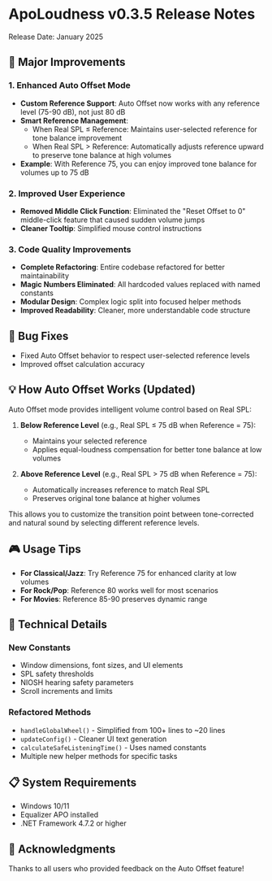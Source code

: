 # ApoLoudness v0.3.5 Release Notes

Release Date: January 2025

## 🎉 Major Improvements

### 1. Enhanced Auto Offset Mode
- **Custom Reference Support**: Auto Offset now works with any reference level (75-90 dB), not just 80 dB
- **Smart Reference Management**: 
  - When Real SPL ≤ Reference: Maintains user-selected reference for tone balance improvement
  - When Real SPL > Reference: Automatically adjusts reference upward to preserve tone balance at high volumes
- **Example**: With Reference 75, you can enjoy improved tone balance for volumes up to 75 dB

### 2. Improved User Experience
- **Removed Middle Click Function**: Eliminated the "Reset Offset to 0" middle-click feature that caused sudden volume jumps
- **Cleaner Tooltip**: Simplified mouse control instructions

### 3. Code Quality Improvements
- **Complete Refactoring**: Entire codebase refactored for better maintainability
- **Magic Numbers Eliminated**: All hardcoded values replaced with named constants
- **Modular Design**: Complex logic split into focused helper methods
- **Improved Readability**: Cleaner, more understandable code structure

## 🐛 Bug Fixes
- Fixed Auto Offset behavior to respect user-selected reference levels
- Improved offset calculation accuracy

## 💡 How Auto Offset Works (Updated)

Auto Offset mode provides intelligent volume control based on Real SPL:

1. **Below Reference Level** (e.g., Real SPL ≤ 75 dB when Reference = 75):
   - Maintains your selected reference
   - Applies equal-loudness compensation for better tone balance at low volumes

2. **Above Reference Level** (e.g., Real SPL > 75 dB when Reference = 75):
   - Automatically increases reference to match Real SPL
   - Preserves original tone balance at higher volumes

This allows you to customize the transition point between tone-corrected and natural sound by selecting different reference levels.

## 🎮 Usage Tips

- **For Classical/Jazz**: Try Reference 75 for enhanced clarity at low volumes
- **For Rock/Pop**: Reference 80 works well for most scenarios
- **For Movies**: Reference 85-90 preserves dynamic range

## 🔧 Technical Details

### New Constants
- Window dimensions, font sizes, and UI elements
- SPL safety thresholds
- NIOSH hearing safety parameters
- Scroll increments and limits

### Refactored Methods
- `handleGlobalWheel()` - Simplified from 100+ lines to ~20 lines
- `updateConfig()` - Cleaner UI text generation
- `calculateSafeListeningTime()` - Uses named constants
- Multiple new helper methods for specific tasks

## 📋 System Requirements
- Windows 10/11
- Equalizer APO installed
- .NET Framework 4.7.2 or higher

## 🙏 Acknowledgments
Thanks to all users who provided feedback on the Auto Offset feature!